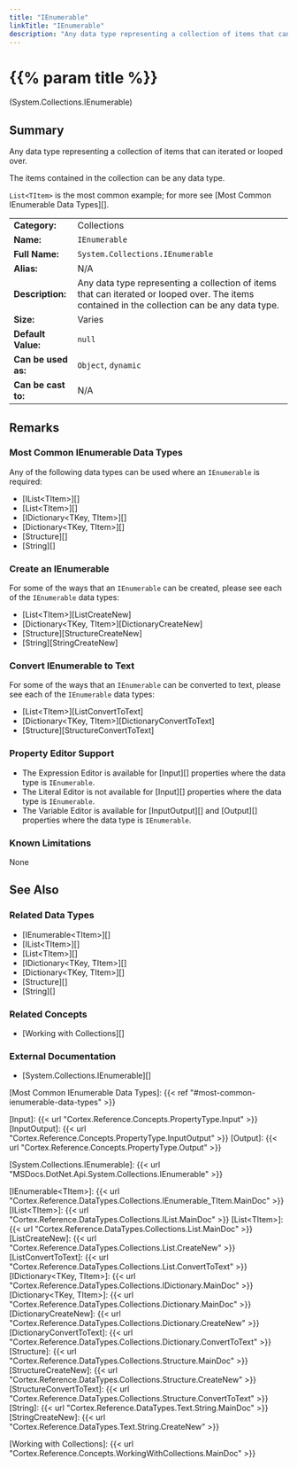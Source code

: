 ```yaml
---
title: "IEnumerable"
linkTitle: "IEnumerable"
description: "Any data type representing a collection of items that can iterated or looped over. The items contained in the collection can be any data type. `List<TItem>` is the most common example."
---
```


# {{% param title %}}

<p class="namespace">(System.Collections.IEnumerable)</p>

## Summary

Any data type representing a collection of items that can iterated or looped over.

The items contained in the collection can be any data type.

`List<TItem>` is the most common example; for more see [Most Common IEnumerable Data Types][].

| | |
|-|-|
| **Category:**          | Collections                                                   |
| **Name:**              | `IEnumerable`                                                 |
| **Full Name:**         | `System.Collections.IEnumerable`                              |
| **Alias:**             | N/A                                                           |
| **Description:**       | Any data type representing a collection of items that can iterated or looped over. The items contained in the collection can be any data type.     |
| **Size:**              | Varies                                                        |
| **Default Value:**     | `null`                                                        |
| **Can be used as:**    | `Object`, `dynamic`                                           |
| **Can be cast to:**    | N/A                                                           |

## Remarks

### Most Common IEnumerable Data Types

Any of the following data types can be used where an `IEnumerable` is required:

* [IList&lt;TItem&gt;][]
* [List&lt;TItem&gt;][]
* [IDictionary&lt;TKey, TItem&gt;][]
* [Dictionary&lt;TKey, TItem&gt;][]
* [Structure][]
* [String][]

### Create an IEnumerable

For some of the ways that an `IEnumerable` can be created, please see each of the `IEnumerable` data types:

* [List&lt;TItem&gt;][ListCreateNew]
* [Dictionary&lt;TKey, TItem&gt;][DictionaryCreateNew]
* [Structure][StructureCreateNew]
* [String][StringCreateNew]

### Convert IEnumerable to Text

For some of the ways that an `IEnumerable` can be converted to text, please see each of the `IEnumerable` data types:

* [List&lt;TItem&gt;][ListConvertToText]
* [Dictionary&lt;TKey, TItem&gt;][DictionaryConvertToText]
* [Structure][StructureConvertToText]

### Property Editor Support

* The Expression Editor is available for [Input][] properties where the data type is `IEnumerable`.
* The Literal Editor is not available for [Input][] properties where the data type is `IEnumerable`.
* The Variable Editor is available for [InputOutput][] and [Output][] properties where the data type is `IEnumerable`.

### Known Limitations

None

## See Also

### Related Data Types

* [IEnumerable&lt;TItem&gt;][]
* [IList&lt;TItem&gt;][]
* [List&lt;TItem&gt;][]
* [IDictionary&lt;TKey, TItem&gt;][]
* [Dictionary&lt;TKey, TItem&gt;][]
* [Structure][]
* [String][]

### Related Concepts

* [Working with Collections][]

### External Documentation

* [System.Collections.IEnumerable][]

[Most Common IEnumerable Data Types]: {{< ref "#most-common-ienumerable-data-types" >}}

[Input]: {{< url "Cortex.Reference.Concepts.PropertyType.Input" >}}
[InputOutput]: {{< url "Cortex.Reference.Concepts.PropertyType.InputOutput" >}}
[Output]: {{< url "Cortex.Reference.Concepts.PropertyType.Output" >}}

[System.Collections.IEnumerable]: {{< url "MSDocs.DotNet.Api.System.Collections.IEnumerable" >}}

[IEnumerable&lt;TItem&gt;]: {{< url "Cortex.Reference.DataTypes.Collections.IEnumerable_TItem.MainDoc" >}}
[IList&lt;TItem&gt;]: {{< url "Cortex.Reference.DataTypes.Collections.IList.MainDoc" >}}
[List&lt;TItem&gt;]: {{< url "Cortex.Reference.DataTypes.Collections.List.MainDoc" >}}
[ListCreateNew]: {{< url "Cortex.Reference.DataTypes.Collections.List.CreateNew" >}}
[ListConvertToText]: {{< url "Cortex.Reference.DataTypes.Collections.List.ConvertToText" >}}
[IDictionary&lt;TKey, TItem&gt;]: {{< url "Cortex.Reference.DataTypes.Collections.IDictionary.MainDoc" >}}
[Dictionary&lt;TKey, TItem&gt;]: {{< url "Cortex.Reference.DataTypes.Collections.Dictionary.MainDoc" >}}
[DictionaryCreateNew]: {{< url "Cortex.Reference.DataTypes.Collections.Dictionary.CreateNew" >}}
[DictionaryConvertToText]: {{< url "Cortex.Reference.DataTypes.Collections.Dictionary.ConvertToText" >}}
[Structure]: {{< url "Cortex.Reference.DataTypes.Collections.Structure.MainDoc" >}}
[StructureCreateNew]: {{< url "Cortex.Reference.DataTypes.Collections.Structure.CreateNew" >}}
[StructureConvertToText]: {{< url "Cortex.Reference.DataTypes.Collections.Structure.ConvertToText" >}}
[String]: {{< url "Cortex.Reference.DataTypes.Text.String.MainDoc" >}}
[StringCreateNew]: {{< url "Cortex.Reference.DataTypes.Text.String.CreateNew" >}}

[Working with Collections]: {{< url "Cortex.Reference.Concepts.WorkingWithCollections.MainDoc" >}}
